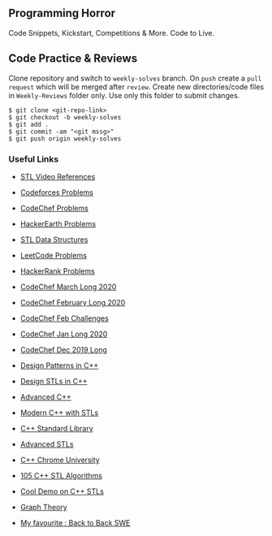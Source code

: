 ## Programming Horror

Code Snippets, Kickstart, Competitions &amp; More. Code to Live.

## Code Practice & Reviews

Clone repository and switch to ```weekly-solves``` branch. On ```push``` create a ```pull request``` which will be merged after ```review```. 
Create new directories/code files in ```Weekly-Reviews``` folder only. Use only this folder to submit changes. 

```
$ git clone <git-repo-link>
$ git checkout -b weekly-solves
$ git add .
$ git commit -am "<git mssg>"
$ git push origin weekly-solves

```


### Useful Links 

* [STL Video References](https://www.youtube.com/playlist?list=PLVFrD1dmDdve4h3Shk0uePpXp8JUMM1w5)
* [Codeforces Problems](https://www.youtube.com/playlist?list=PLVFrD1dmDdve1Ecsa2uHUsK3fB8PMf_iF)
* [CodeChef Problems](https://www.youtube.com/playlist?list=PLVFrD1dmDdvda5lrjCBa5e8JCuUJM2Jq6)
* [HackerEarth Problems](https://www.youtube.com/playlist?list=PLVFrD1dmDdvdJnTwZzc2fDebnLUXzYkp2)
* [STL Data Structures](https://www.youtube.com/playlist?list=PLVFrD1dmDdvdUZA2jB-wvXY81SXXRWXkU)
* [LeetCode Problems](https://www.youtube.com/playlist?list=PLVFrD1dmDdvd_rChH0L1jeMVZpJ8ZIivE)
* [HackerRank Problems](https://www.youtube.com/playlist?list=PLVFrD1dmDdvdklAIbd67-8OGMLSBxnOI-)

* [CodeChef March Long 2020](https://www.youtube.com/playlist?list=PLz4C07Cc_cukZuijJFQW61MECqOqTmUbr)
* [CodeChef February Long 2020](https://www.youtube.com/playlist?list=PLz4C07Cc_cunrmwXjfCM6yrfPysYdctbu)
* [CodeChef Feb Challenges](https://www.youtube.com/playlist?list=PLz4C07Cc_cul6cXMovBUl2-njzKJ3l-kL)
* [CodeChef Jan Long 2020](https://www.youtube.com/playlist?list=PLz4C07Cc_cumXMKafoFZ6EUyWdSmizdVK)
* [CodeChef Dec 2019 Long](https://www.youtube.com/playlist?list=PLz4C07Cc_cumwy17dHuSOdMYaspRejP9W)

* [Design Patterns in C++](https://www.youtube.com/playlist?list=PLk6CEY9XxSIDZhQURp6d8Sgp-A0yKKDKV)
* [Design STLs in C++](https://www.youtube.com/playlist?list=PLk6CEY9XxSIA-xo3HRYC3M0Aitzdut7AA)

* [Advanced C++](https://www.youtube.com/playlist?list=PLE28375D4AC946CC3)
* [Modern C++ with STLs](https://www.youtube.com/playlist?list=PL5jc9xFGsL8FWtnZBeTqZBbniyw0uHyaH)
* [C++ Standard Library](https://www.youtube.com/playlist?list=PL5jc9xFGsL8G3y3ywuFSvOuNm3GjBwdkb)
* [Advanced STLs](https://www.youtube.com/playlist?list=PL5jc9xFGsL8E_BJAbOw_DH6nWDxKtzBPA)
* [C++ Chrome University](https://www.youtube.com/playlist?list=PL5jc9xFGsL8E_BJAbOw_DH6nWDxKtzBPA)

* [105 C++ STL Algorithms](https://www.youtube.com/watch?v=bFSnXNIsK4A)
* [Cool Demo on C++ STLs](https://www.youtube.com/watch?v=g-1Cn3ccwXY)
* [Graph Theory](https://www.youtube.com/watch?v=09_LlHjoEiY)
* [My favourite : Back to Back SWE](https://www.youtube.com/playlist?list=PLiQ766zSC5jPIKibTa5qtXpwgwEBalDV4)

